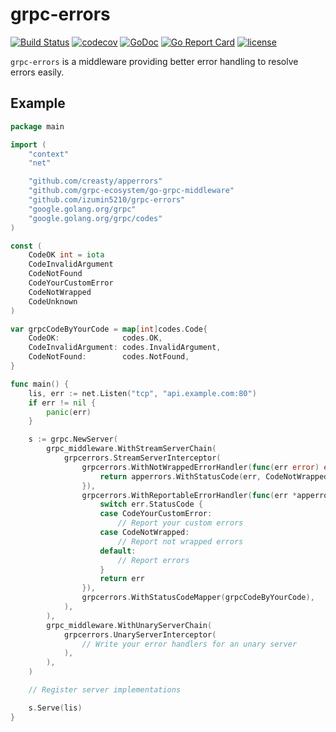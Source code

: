 # grpc-errors
[![Build Status](https://travis-ci.org/izumin5210/grpc-errors.svg?branch=master)](https://travis-ci.org/izumin5210/grpc-errors)
[![codecov](https://codecov.io/gh/izumin5210/grpc-errors/branch/master/graph/badge.svg)](https://codecov.io/gh/izumin5210/grpc-errors)
[![GoDoc](https://godoc.org/github.com/izumin5210/grpc-errors?status.svg)](https://godoc.org/github.com/izumin5210/grpc-errors)
[![Go Report Card](https://goreportcard.com/badge/github.com/izumin5210/grpc-errors)](https://goreportcard.com/report/github.com/izumin5210/grpc-errors)
[![license](https://img.shields.io/github/license/izumin5210/grpc-errors.svg)](./LICENSE)

`grpc-errors` is a middleware providing better error handling to resolve errors easily.

## Example

```go
package main

import (
	"context"
	"net"

	"github.com/creasty/apperrors"
	"github.com/grpc-ecosystem/go-grpc-middleware"
	"github.com/izumin5210/grpc-errors"
	"google.golang.org/grpc"
	"google.golang.org/grpc/codes"
)

const (
	CodeOK int = iota
	CodeInvalidArgument
	CodeNotFound
	CodeYourCustomError
	CodeNotWrapped
	CodeUnknown
)

var grpcCodeByYourCode = map[int]codes.Code{
	CodeOK:              codes.OK,
	CodeInvalidArgument: codes.InvalidArgument,
	CodeNotFound:        codes.NotFound,
}

func main() {
	lis, err := net.Listen("tcp", "api.example.com:80")
	if err != nil {
		panic(err)
	}

	s := grpc.NewServer(
		grpc_middleware.WithStreamServerChain(
			grpcerrors.StreamServerInterceptor(
				grpcerrors.WithNotWrappedErrorHandler(func(err error) error {
					return apperrors.WithStatusCode(err, CodeNotWrapped)
				}),
				grpcerrors.WithReportableErrorHandler(func(err *apperrors.Error) error {
					switch err.StatusCode {
					case CodeYourCustomError:
						// Report your custom errors
					case CodeNotWrapped:
						// Report not wrapped errors
					default:
						// Report errors
					}
					return err
				}),
				grpcerrors.WithStatusCodeMapper(grpcCodeByYourCode),
			),
		),
		grpc_middleware.WithUnaryServerChain(
			grpcerrors.UnaryServerInterceptor(
				// Write your error handlers for an unary server
			),
		),
	)

	// Register server implementations

	s.Serve(lis)
}
```
